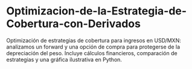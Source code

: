 # Optimizacion-de-la-Estrategia-de-Cobertura-con-Derivados
Optimización de estrategias de cobertura para ingresos en USD/MXN: analizamos un forward y una opción de compra para protegerse de la depreciación del peso. Incluye cálculos financieros, comparación de estrategias y una gráfica ilustrativa en Python.
